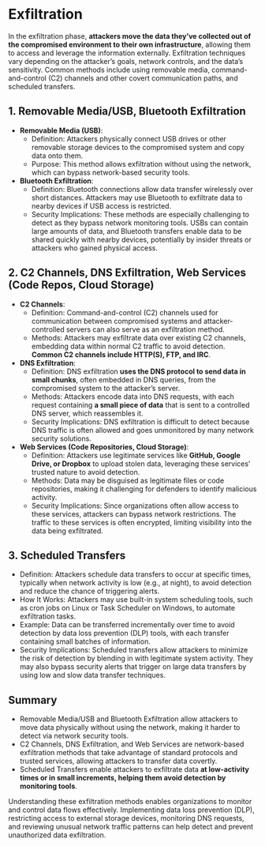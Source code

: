 <br>

# Exfiltration
In the exfiltration phase, **attackers move the data they’ve collected out of the compromised environment to their own infrastructure**, allowing them to access and leverage the information externally. Exfiltration techniques vary depending on the attacker’s goals, network controls, and the data’s sensitivity. Common methods include using removable media, command-and-control (C2) channels and other covert communication paths, and scheduled transfers.

## 1. Removable Media/USB, Bluetooth Exfiltration
  - **Removable Media (USB)**:  
    - Definition: Attackers physically connect USB drives or other removable storage devices to the compromised system and copy data onto them.
    - Purpose: This method allows exfiltration without using the network, which can bypass network-based security tools.
  - **Bluetooth Exfiltration**:
    - Definition: Bluetooth connections allow data transfer wirelessly over short distances. Attackers may use Bluetooth to exfiltrate data to nearby devices if USB access is restricted.
    - Security Implications: These methods are especially challenging to detect as they bypass network monitoring tools. USBs can contain large amounts of data, and Bluetooth transfers enable data to be shared quickly with nearby devices, potentially by insider threats or attackers who gained physical access.

## 2. C2 Channels, DNS Exfiltration, Web Services (Code Repos, Cloud Storage)
  - **C2 Channels**:
    - Definition: Command-and-control (C2) channels used for communication between compromised systems and attacker-controlled servers can also serve as an exfiltration method.
    - Methods: Attackers may exfiltrate data over existing C2 channels, embedding data within normal C2 traffic to avoid detection. **Common C2 channels include HTTP(S), FTP, and IRC**.
  - **DNS Exfiltration**:
    - Definition: DNS exfiltration **uses the DNS protocol to send data in small chunks**, often embedded in DNS queries, from the compromised system to the attacker’s server.
    - Methods: Attackers encode data into DNS requests, with each request containing **a small piece of data** that is sent to a controlled DNS server, which reassembles it.
    - Security Implications: DNS exfiltration is difficult to detect because DNS traffic is often allowed and goes unmonitored by many network security solutions.
  - **Web Services (Code Repositories, Cloud Storage)**:
    - Definition: Attackers use legitimate services like **GitHub, Google Drive, or Dropbox** to upload stolen data, leveraging these services’ trusted nature to avoid detection.
    - Methods: Data may be disguised as legitimate files or code repositories, making it challenging for defenders to identify malicious activity.
    - Security Implications: Since organizations often allow access to these services, attackers can bypass network restrictions. The traffic to these services is often encrypted, limiting visibility into the data being exfiltrated.

## 3. Scheduled Transfers
  - Definition: Attackers schedule data transfers to occur at specific times, typically when network activity is low (e.g., at night), to avoid detection and reduce the chance of triggering alerts.
  - How It Works: Attackers may use built-in system scheduling tools, such as cron jobs on Linux or Task Scheduler on Windows, to automate exfiltration tasks.
  - Example: Data can be transferred incrementally over time to avoid detection by data loss prevention (DLP) tools, with each transfer containing small batches of information.
  - Security Implications: Scheduled transfers allow attackers to minimize the risk of detection by blending in with legitimate system activity. They may also bypass security alerts that trigger on large data transfers by using low and slow data transfer techniques.

## Summary
  - Removable Media/USB and Bluetooth Exfiltration allow attackers to move data physically without using the network, making it harder to detect via network security tools.
  - C2 Channels, DNS Exfiltration, and Web Services are network-based exfiltration methods that take advantage of standard protocols and trusted services, allowing attackers to transfer data covertly.
  - Scheduled Transfers enable attackers to exfiltrate data **at low-activity times or in small increments, helping them avoid detection by monitoring tools**.

Understanding these exfiltration methods enables organizations to monitor and control data flows effectively. Implementing data loss prevention (DLP), restricting access to external storage devices, monitoring DNS requests, and reviewing unusual network traffic patterns can help detect and prevent unauthorized data exfiltration.  
<br>